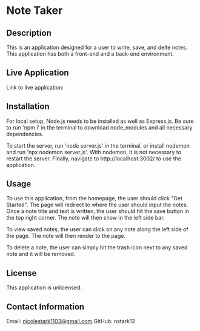 # Note Taker

## Description

This is an application designed for a user to write, save, and delte notes. This application has both a front-end and a back-end environment.

## Live Application
Link to live application: 

## Installation 

For local setup, Node.js needs to be installed as well as Express.js. Be sure to run 'npm i' in the terminal to download node_modules and all necessary dependencies. 

To start the server, run 'node server.js' in the terminal, or install nodemon and run 'npx nodemon server.js'. With nodemon, it is not necessary to restart the server. Finally, navigate to http://localhost:3002/ to use the application.

## Usage

To use this application, from the homepage, the user should click "Get Started". The page will redirect to where the user should input the notes. Once a note title and text is written, the user should hit the save button in the top right corner. The note will then show in the left side bar. 

To view saved notes, the user can click on any note along the left side of the page. The note will then render to the page.

To delete a note, the user can simply hit the trash icon next to any saved note and it will be removed.

## License

This application is unlicensed.

## Contact Information
Email: nicolestark1103@gmail.com
GitHub: nstark12